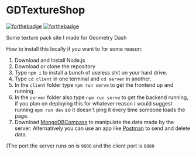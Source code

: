 # GDTextureShop

[![forthebadge](https://forthebadge.com/images/badges/made-with-javascript.svg)](https://forthebadge.com)
[![forthebadge](https://forthebadge.com/images/badges/mom-made-pizza-rolls.svg)](https://forthebadge.com)

Some texture pack site I made for Geometry Dash

How to install this locally if you want to for some reason:
1) Download and Install Node.js
2) Download or clone the repository
3) Type `npm i` to install a bunch of useless shit on your hard drive.
4) Type `cd client` in one terminal and `cd server` in another.
5) In the `client` folder type `npm run serve` to get the frontend up and running.
6) In the `server` folder also type `npm run serve` to get the backend running, if you plan on deploying this for whatever reason I would suggest running `npm run dev` so it doesn't ping it every time someone loads the page.
7) Download [MongoDBCompass](https://www.mongodb.com/products/compass) to manipulate the data made by the server. Alternatively you can use an app like [Postman](https://www.postman.com/) to send and delete data.

(The port the server runs on is `9000` and the client port is `8080`
